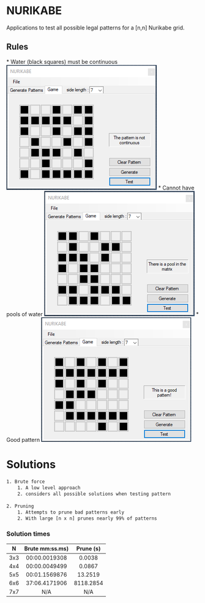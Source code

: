 # NURIKABE
Applications to test all possible legal patterns for a [n,n] Nurikabe grid.

<h2> Rules </h2>
	* Water (black squares) must be continuous
	<img src="images/non-contiguous.PNG" alt="icon">
	* Cannot have pools of water
	<img src="images/pool.PNG" alt="icon">
	* Good pattern
		<img src="images/good.PNG" alt="icon">
	
# Solutions
	1. Brute force 
		1. A low level approach
		2. considers all possible solutions when testing pattern
		
	2. Pruning 
		1. Attempts to prune bad patterns early
		2. With large [n x n] prunes nearly 99% of patterns

### Solution times
  | N  | Brute mm:ss.ms) | Prune (s) |
  | :---: | :---: | :---: |
  |3x3 | 00:00.0019308          | 0.0038    |
  |4x4 | 00:00.0049499          | 0.0867    |
  |5x5 | 00:01.1569876          | 13.2519   |
  |6x6 |  37:06.4171906         | 8118.2854 |
  |7x7 | N/A |  N/A       |
